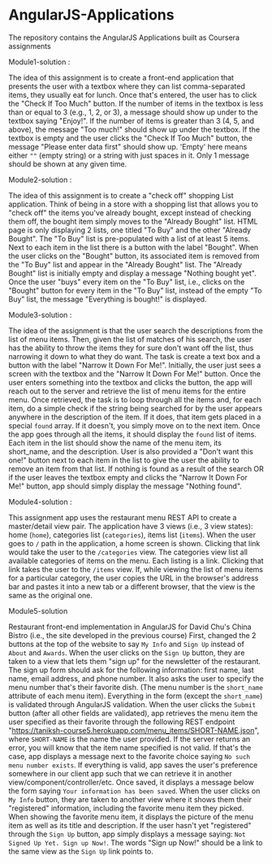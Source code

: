 # AngularJS-Applications
The repository contains the AngularJS Applications built as Coursera assignments


Module1-solution : 

The idea of this assignment is to create a front-end application that presents the user with a textbox where they can list comma-separated items, they usually eat for lunch. Once that's entered, the user has to click the "Check If Too Much" button.
If the number of items in the textbox is less than or equal to 3 (e.g., 1, 2, or 3), a message should show up under to the textbox saying "Enjoy!". 
If the number of items is greater than 3 (4, 5, and above), the message "Too much!" should show up under the textbox.
If the textbox is empty and the user clicks the "Check If Too Much" button, the message "Please enter data first" should show up. 
'Empty' here means either `""` (empty string) or a string with just spaces in it.
Only 1 message should be shown at any given time. 


Module2-solution : 

The idea of this assignment is to create a "check off" shopping List application.
Think of being in a store with a shopping list that allows you to "check off" the items you've already bought, except instead of checking them off, the bought item simply moves to the "Already Bought" list.
HTML page is only displaying 2 lists, one titled "To Buy" and the other "Already Bought".
The "To Buy" list is pre-populated with a list of at least 5 items.
Next to each item in the list there is a button with the label "Bought". When the user clicks on the "Bought" button, its associated item is removed from the "To Buy" list and appear in the "Already Bought" list.
The "Already Bought" list is initially empty and display a message "Nothing bought yet". 
Once the user "buys" every item on the "To Buy" list, i.e., clicks on the "Bought" button for every item in the "To Buy" list,
 instead of the empty "To Buy" list, the message "Everything is bought!" is displayed.


Module3-solution : 

The idea of the assignment is that the user search the descriptions from the list of menu items.
Then, given the list of matches of his search, the user has the ability to throw the items they for sure don't want off the list,
thus narrowing it down to what they do want.
The task is create a text box and a button with the label "Narrow It Down For Me!".
Initially, the user just sees a screen with the textbox and the "Narrow It Down For Me!" button.
 Once the user enters something into the textbox and clicks the button,
 the app will reach out to the server and retrieve the list of menu items for the entire menu.
 Once retrieved, the task is to loop through all the items and, for each item, do a simple check if the string being searched for by the user appears anywhere in the description of the item.
 If it does, that item gets placed in a special `found` array. If it doesn't, you simply move on to the next item.
Once the app goes through all the items, it should display the `found` list of items.
 Each item in the list should show the name of the menu item, its short_name, and the description.
User is also provided a "Don't want this one!" button next to each item in the list to give the user the ability to remove an item from that list.
If nothing is found as a result of the search OR if the user leaves the textbox empty and clicks the "Narrow It Down For Me!" button,
 app should simply display the message "Nothing found".


Module4-solution :

This assignment app uses the restaurant menu REST API to create a master/detail view pair.
The application have 3 views (i.e., 3 view states): home (`home`), categories list (`categories`), items list (`items`).
When the user goes to `/` path in the application, a home screen is shown. 
 Clicking that link would  take the user to the `/categories` view.
The categories view list all available categories of items on the menu. Each listing is a link.
 Clicking that link takes the user to the `/items` view.
If, while viewing the list of menu items for a particular category, the user copies the URL in the browser's address bar and pastes it into a new 
tab or a different browser, that the view is the same as the original one.


Module5-solution


Restaurant front-end implementation in AngularJS for David Chu's China Bistro (i.e., the site developed in the previous course)
First, changed the 2 buttons at the top of the website to say `My Info` and `Sign Up` instead of `About` and `Awards`.
When the user clicks on the `Sign Up` button, they are taken to a view that lets them "sign up" for the newsletter of the restaurant. The sign up form should ask for the following information: first name, last name, email address, and phone number. 
It also asks the user to specify the menu number that's their favorite dish. (The menu number is the `short_name` attribute of each menu item).
Everything in the form (except the `short_name`) is validated through AngularJS validation. When the user clicks the `Submit` button 
(after all other fields are validated), app retrieves the menu item the user specified as their favorite through the following REST endpoint "https://taniksh-course5.herokuapp.com/menu_items/SHORT-NAME.json", where `SHORT-NAME` is the name the user provided. If the server returns an error, you will know that the item name specified is not valid. If that's the case, app displays a message next to the favorite choice saying `No such menu number exists`. 
If everything is valid, app saves the user's preference somewhere in our client app such that we can retrieve it in another view/component/controller/etc. Once saved, it displays a message below the form saying `Your information has been saved`.
When the user clicks on `My Info` button, they are taken to another view where it shows them their "registered" information, including the favorite menu item they picked. When showing the favorite menu item, it displays the picture of the menu item as well as its title and description.
If the user hasn't yet "registered" through the `Sign Up` button, app simply displays a message saying: `Not Signed Up Yet. Sign up Now!`. The words "Sign up Now!" should be a link to the same view as the `Sign Up` link points to.



